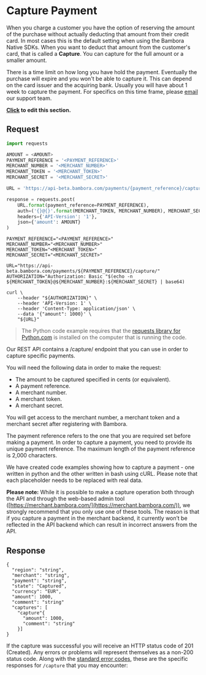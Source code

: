 # Capture Payment
When you charge a customer you have the option of reserving the amount of the purchase without actually deducting that amount from their credit card. In most cases this is the default setting when using the Bambora Native SDKs. When you want to deduct that amount from the customer's card, that is called a **Capture**. You can capture for the full amount or a smaller amount.

There is a time limit on how long you have hold the payment. Eventually the purchase will expire and you won't be able to capture it. This can depend on the card issuer and the acquiring bank. Usually you will have about 1 week to capture the payment. For specifics on this time frame, please [email](mailto:native.support@bambora.com) our support team.

**[Click](https://github.com/bambora/dev.bambora.com/blob/master/source/includes/api/_capture.md) to edit this section.**

## Request

```python
import requests

AMOUNT = <AMOUNT>
PAYMENT_REFERENCE = '<PAYMENT_REFERENCE>'
MERCHANT_NUMBER = '<MERCHANT_NUMBER>'
MERCHANT_TOKEN = '<MERCHANT_TOKEN>'
MERCHANT_SECRET = '<MERCHANT_SECRET>'

URL = 'https://api-beta.bambora.com/payments/{payment_reference}/capture/'

response = requests.post(
    URL.format(payment_reference=PAYMENT_REFERENCE),
    auth=('{}@{}'.format(MERCHANT_TOKEN, MERCHANT_NUMBER), MERCHANT_SECRET),
    headers={'API-Version': '1'},
    json={'amount': AMOUNT}
)
```

```shell
PAYMENT_REFERENCE="<PAYMENT_REFERENCE>"
MERCHANT_NUMBER="<MERCHANT_NUMBER>"
MERCHANT_TOKEN="<MERCHANT_TOKEN>"
MERCHANT_SECRET="<MERCHANT_SECRET>"

URL="https://api-beta.bambora.com/payments/${PAYMENT_REFERENCE}/capture/"
AUTHORIZATION="Authorization: Basic "$(echo -n ${MERCHANT_TOKEN}@${MERCHANT_NUMBER}:${MERCHANT_SECRET} | base64)

curl \
    --header "${AUTHORIZATION}" \
    --header 'API-Version: 1' \
    --header 'Content-Type: application/json' \
    --data '{"amount": 1000}' \
    "${URL}"
```

> The Python code example requires that the [requests library for Python.com](https://github.com/kennethreitz/requests/) is installed on the computer that is running the code.

Our REST API contains a /capture/ endpoint that you can use in order to capture specific payments.

You will need the following data in order to make the request:

* The amount to be captured specified in cents (or equivalent).
* A payment reference.
* A merchant number.
* A merchant token.
* A merchant secret.

You will get access to the merchant number, a merchant token and a merchant secret after registering with Bambora.

The payment reference refers to the one that you are required set
before making a payment. In order to capture a payment, you need to
provide its unique payment reference. The maximum length of the
payment reference is 2,000 characters.

We have created code examples showing how to capture a payment - one written in python and the other written in bash using cURL. Please note that each placeholder needs to be replaced with real data.

**Please note:**
While it is possible to make a capture operation both through the API and through the web-based admin tool ([https://merchant.bambora.com/](https://merchant.bambora.com/)), we strongly recommend that you only use one of these tools. The reason is that if you capture a payment in the merchant backend, it currently won’t be reflected in the API backend which can result in incorrect answers from the API.

## Response

```Response
{
  "region": "string",
  "merchant": "string",
  "payment": "string",
  "state": "Captured",
  "currency": "EUR",
  "amount": 1000,
  "comment": "string"
  "captures": [
    "capture"{
      "amount": 1000,
      "comment": "string" 
    }]
}
```

If the capture was successful you will receive an HTTP status code of 201 (Created). Any errors or problems will represent themselves as a non-200 status code. Along with the [standard error codes](./api.html#errors), these are the specific responses for `/capture` that you may encounter:
